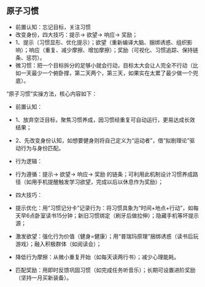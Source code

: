## 原子习惯
- 前置认知：忘记目标，关注习惯
- 改变身份，四大技巧：提示-> 欲望-> 响应-> 奖励；
- 1、提示（习惯显形、优化提示）；欲望（重新编译大脑、捆绑诱惑、组织影响）；响应（重复、减少摩擦、增加摩擦）；奖励（可视化、习惯追踪、保持链条、惩罚）。
- 微习惯：把一个目标拆分的足够小就会行动，目标太大会让人完全不行动（比如一天最少一个俯卧撑，第二天两个，第三天，如果实在太累了最少做一个兜底）。

“原子习惯”实操方法，核心内容如下：
- 前置认知：
- 1、放弃空泛目标，聚焦习惯养成，因习惯经重复可自动运行，更易达成长效结果；
- 2、先改变身份认知，如想要健身则将自己定义为“运动者”，借“拟剧理论”驱动行为与身份匹配。

- 行为逻辑：
- 行为遵循：提示-> 欲望-> 响应-> 奖励 的链条；可利用此机制设计习惯养成路径（如用手机提醒触发学习欲望，完成以后以休息作为奖励）；
- 四大技巧：
- 提示优化：用“习惯记分卡”记录行为：将习惯具象为“时间+地点+行动”，如每天早6点卧室读书15分钟；新旧习惯绑定（刷牙后做拉伸）；隐藏手机等坏提示源；
- 激发欲望：强化行为价值（健身=健康）；用“普瑞玛原理”捆绑诱惑（读书后玩游戏）；融入积极群体（如阅读会）；
- 降低行为摩擦：从微小重复开始（如每天读两行书）；减少心理能耗。
- 匹配奖励：用即时反馈巩固习惯（如完成任务听音乐）；长期可设置进阶奖励（坚持一月买新装备）。
